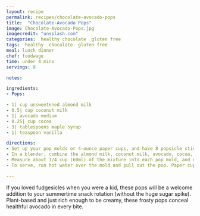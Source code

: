 ```yaml
---
layout: recipe
permalink: recipes/chocolate-avocado-pops
title:  "Chocolate-Avocado Pops"
image: Chocolate-Avocado-Pops.jpg
imagecredit: "unsplash.com"
categories:  healthy chocolate  gluten free
tags:  healthy  chocolate  gluten free
meal: lunch dinner
chef: foodwage
time: under 4 mins
servings: 8

notes:

ingredients:
- Pops:

- 1| cup unsweetened almond milk
- 0.5| cup coconut milk
- 1| avocado medium
- 0.25| cup cocoa
- 3| tablespoons maple syrup
- 1| teaspoon vanilla

directions:
- Set up your pop molds or 4-ounce paper cups, and have 8 popsicle sticks ready to go.
- In a blender, combine the almond milk, coconut milk, avocado, cocoa, maple syrup and vanilla and secure the lid. Blend the mixture until smooth, then scrape down the sides and blend again making sure there are no lumps.
- Measure about 1/4 cup (60ml) of the mixture into each pop mold, and divide any leftovers between them. If you are using molds, insert pop sticks and freeze. If you are using paper cups, freeze the pops for about an hour before inserting the sticks; the mixture will be firm enough to hold the stick upright.
- To serve, run hot water over the mold and pull out the pop. Paper cups can be torn off and discarded.

---
```


If you loved fudgesicles when you were a kid, these pops will be a welcome addition to your summertime snack rotation (without the huge sugar spike). Plant-based and just rich enough to be creamy, these frosty pops conceal healthful avocado in every bite.
